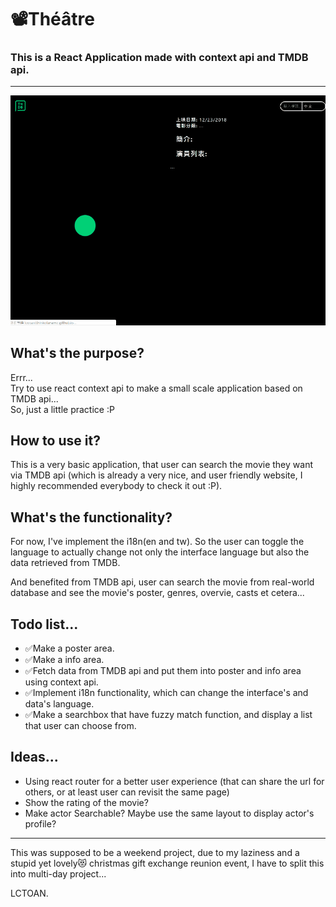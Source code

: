 # 📽️Théâtre

### This is a React Application made with context api and TMDB api.

---

![react tmdb searcher demo img](react-tmdb-searcher.gif "react tmdb searcher demo img")

## What's the purpose?

Errr...  
Try to use react context api to make a small scale application based on TMDB api...  
So, just a little practice :P

## How to use it?

This is a very basic application, that user can search the movie they want via TMDB api (which is already a very nice, and user friendly website, I highly recommended everybody to check it out :P).

## What's the functionality?

For now, I've implement the i18n(en and tw). So the user can toggle the language to actually change not only the interface language but also the data retrieved from TMDB.

And benefited from TMDB api, user can search the movie from real-world database and see the movie's poster, genres, overvie, casts et cetera...

## Todo list...

- ✅Make a poster area.
- ✅Make a info area.
- ✅Fetch data from TMDB api and put them into poster and info area using context api.
- ✅Implement i18n functionality, which can change the interface's and data's language.
- ✅Make a searchbox that have fuzzy match function, and display a list that user can choose from.

## Ideas...

- Using react router for a better user experience (that can share the url for others, or at least user can revisit the same page)
- Show the rating of the movie?
- Make actor Searchable? Maybe use the same layout to display actor's profile?

---

This was supposed to be a weekend project, due to my laziness and a stupid yet lovely😻 christmas gift exchange reunion event, I have to split this into multi-day project...

LCTOAN.
